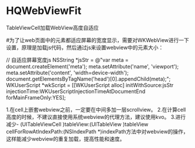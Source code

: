 # HQWebViewFit
TableViewCell加载WebView高度自适应

#为了让web页面中的元素都适应屏幕的宽度显示，需要对WKWebView进行一下设置，原理是加载js代码，然后通过js来设置webview中的元素大小：

// 自适应屏幕宽度js
NSString *jsStr = @"var meta = document.createElement('meta'); meta.setAttribute('name', 'viewport'); meta.setAttribute('content', 'width=device-width'); document.getElementsByTagName('head')[0].appendChild(meta);";
WKUserScript *wkScript = [[WKUserScript alloc] initWithSource:jsStr injectionTime:WKUserScriptInjectionTimeAtDocumentEnd forMainFrameOnly:YES];

1.在cell上嵌套webview之前，一定要在中间多加一层scrollview。
2.在计算cell高度的时候，不建议直接使用系统webview的代理方法，建议使用kvo。
3.进行减少- (UITableViewCell )tableView:(UITableView )tableView cellForRowAtIndexPath:(NSIndexPath *)indexPath方法中对webview的操作，这样能减少webview的重复加载，提高性能和速度。
